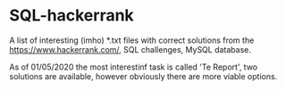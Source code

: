 # SQL-hackerrank
A list of interesting (imho) *.txt files with correct solutions from the https://www.hackerrank.com/, SQL challenges, MySQL database.

As of 01/05/2020 the most interestinf task is called 'Te Report', two solutions are available, however obviously there are more viable options.
